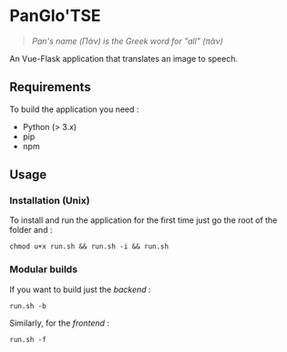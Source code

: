 # PanGlo'TSE
> _Pan's name (Πάν) is the Greek word for "all" (πᾶν)_

An Vue-Flask application that translates an image to speech.

## Requirements
To build the application you need :
* Python (> 3.x)
* pip
* npm

## Usage
### Installation (Unix)
To install and run the application for the first time just go the root of the folder and :

    chmod u+x run.sh && run.sh -i && run.sh

### Modular builds 
If you want to build just the _backend_ : 

    run.sh -b

Similarly, for the _frontend_ :

    run.sh -f